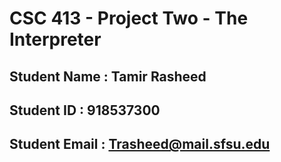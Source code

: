 # CSC 413 - Project Two - The Interpreter

## Student Name  : Tamir Rasheed

## Student ID    : 918537300

## Student Email : Trasheed@mail.sfsu.edu
